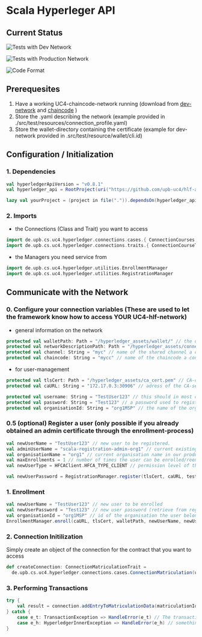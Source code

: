 # Scala Hyperleger API

## Current Status
![Tests with Dev Network](https://github.com/upb-uc4/hlf-api/workflows/Hyperledger_Scala_With_Dev_Network/badge.svg)

![Tests with Production Network](https://github.com/upb-uc4/hlf-api/workflows/Hyperledger_Scala_With_Production_Network/badge.svg)

![Code Format](https://github.com/upb-uc4/hlf-api/workflows/Code%20Format%20Check%20Pipeline/badge.svg)

## Prerequesites

1. Have a working UC4-chaincode-network running 
    (download from [dev-network](https://github.com/upb-uc4/hlf-dev-network)
    and  [chaincode](https://github.com/upb-uc4/hlf-chaincode)
    )
2. Store the .yaml describing the network (example provided in ./src/test/resources/connection_profile.yaml)
3. Store the wallet-directory containing the certificate (example for dev-network provided in .src/test/resource/wallet/cli.id)

## Configuration / Initialization

### 1. Dependencies
```sbt
val hyperledgerApiVersion = "v0.8.1"
val hyperledger_api = RootProject(uri("https://github.com/upb-uc4/hlf-api.git#%s".format(hyperledgerApiVersion)))

lazy val yourProject = (project in file(".")).dependsOn(hyperledger_api)
```
### 2. Imports
- the Connections (Class and Trait) you want to access
```scala
import de.upb.cs.uc4.hyperledger.connections.cases.{ ConnectionCourses, ConnectionMatriculation }
import de.upb.cs.uc4.hyperledger.connections.traits.{ ConnectionCourseTrait, ConnectionMatriculationTrait }
```
- the Managers you need service from
```scala
import de.upb.cs.uc4.hyperledger.utilities.EnrollmentManager
import de.upb.cs.uc4.hyperledger.utilities.RegistrationManager
```


## Communicate with the Network

### 0. Configure your connection variables (These are used to let the framework know how to access YOUR UC4-hlf-network)
- general information on the network
```scala
protected val walletPath: Path = "/hyperledger_assets/wallet/" // the directory containing your certificates.
protected val networkDescriptionPath: Path = "/hyperledger_assets/connection_profile.yaml" // the file describing the existing network.
protected val channel: String = "myc" // name of the shared channel a connection is requested for.
protected val chaincode: String = "mycc" // name of the chaincode a connection is requested for.
```

- for user-management
```scala
protected val tlsCert: Path = "/hyperledger_assets/ca_cert.pem" // CA-certificate to have your client validate that the Server you are talking to is actually the CA.
protected val caURL: String = "172.17.0.3:30906" // adress of the CA-server.

protected val username: String = "TestUser123" // this should in most cases be the name of the .id file in your wallet directory.
protected val password: String = "Test123" // a password used to register a user and receive/set a certificate for said user when enrolling.
protected val organisationId: String = "org1MSP" // the name of the organisation the user belongs to.

```

### 0.5 (optional) Register a user (only possible if you already obtained an admin certificate through the enrollment-process)
```scala
val newUserName = "TestUser123" // new user to be registered.
val adminUserName = "scala-registration-admin-org1" // current existing adminEntity in our production network.
val organisationName = "org1" // current organisation name in our production network.
val maxEnrollments = 1 // number of times the user can be enrolled/reenrolled with the same username-password combination (default = 1)
val newUserType = HFCAClient.HFCA_TYPE_CLIENT // permission level of the new user (default = HFCAClient.HFCA_TYPE_CLIENT)

val newUserPassword = RegistrationManager.register(tlsCert, caURL, testUserName, username, walletPath, organisationName, maxEnrollments, )
```

### 1. Enrollment 
```scala
val newUserName = "TestUser123" // new user to be enrolled
val newUserPassword = "Test123" // new user password (retrieve from registration-process)
val organisationId = "org1MSP" // id of the organisation the user belongs to (current production network organisation is "org1MSP")
EnrollmentManager.enroll(caURL, tlsCert, walletPath, newUserName, newUserPassword, organisationId)
```

### 2. Connection Initilization
Simply create an object of the connection for the contract that you want to access
```scala
def createConnection: ConnectionMatriculationTrait =
  de.upb.cs.uc4.hyperledger.connections.cases.ConnectionMatriculation(username, channel, chaincode, walletPath, networkDescriptionPath)
```

### 3. Performing Transactions
```scala
try {
    val result = connection.addEntryToMatriculationData(matriculationId, fieldOfStudy, semester)
} catch {
    case e_t: TransactionException => HandleError(e_t) // The transaction you have called seems to be invalid. Please refer to e_t.payload for a detailed message.
    case e_h: HyperledgerInnerException => HandleError(e_h) // something seems to have gone wrong with the framework, please submit a bugReport :)
}
```
